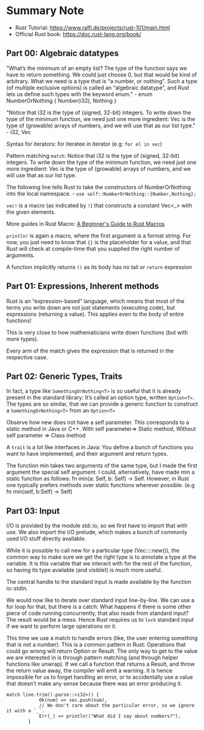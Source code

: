 # Summary Note

- Rust Tutorial: https://www.ralfj.de/projects/rust-101/main.html
- Official Rust book: https://doc.rust-lang.org/book/

## Part 00: Algebraic datatypes

"What’s the minimum of an empty list? The type of the function says we have to return something. We could just choose 0, but that would be kind of arbitrary. What we need is a type that is “a number, or nothing”. Such a type (of multiple exclusive options) is called an “algebraic datatype”, and Rust lets us define such types with the keyword enum." - enum NumberOrNothing { Number(i32), Nothing }

"Notice that i32 is the type of (signed, 32-bit) integers. To write down the type of the minimum function, we need just one more ingredient: Vec<i32> is the type of (growable) arrays of numbers, and we will use that as our list type." - i32, Vec<i32>

Syntax for iterators: for iteratee in iterator (e.g: `for el in vec`)

Pattern matching `match`: Notice that i32 is the type of (signed, 32-bit) integers. To write down the type of the minimum function, we need just one more ingredient: Vec<i32> is the type of (growable) arrays of numbers, and we will use that as our list type.

The following line tells Rust to take the constructors of NumberOrNothing into the local namespace. - `use self::NumberOrNothing::{Number,Nothing};`

`vec!` is a macro (as indicated by `!`) that constructs a constant Vec<\_> with the given elements.

More guides in Rust Macro: [A Beginner's Guide to Rust Macros](https://medium.com/@phoomparin/a-beginners-guide-to-rust-macros-5c75594498f1)

`println!` is again a macro, where the first argument is a format string. For now, you just need to know that `{}` is the placeholder for a value, and that Rust will check at compile-time that you supplied the right number of arguments.

A function implicitly returns `()` as its body has no tail or `return` expression

## Part 01: Expressions, Inherent methods

Rust is an “expression-based” language, which means that most of the terms you write down are not just statements (executing code), but expressions (returning a value). This applies even to the body of entire functions!

This is very close to how mathematicians write down functions (but with more types).

Every arm of the match gives the expression that is returned in the respective case.

## Part 02: Generic Types, Traits

In fact, a type like `SomethingOrNothing<T>` is so useful that it is already present in the standard library: It’s called an option type, written `Option<T>`. The types are so similar, that we can provide a generic function to construct a `SomethingOrNothing<T>` from an `Option<T>`

Observe how new does not have a self parameter. This corresponds to a static method in Java or C++. With self parameter=> Static method, Without self parameter => Class method

A `trait` is a lot like interfaces in Java: You define a bunch of functions you want to have implemented, and their argument and return types.

The function min takes two arguments of the same type, but I made the first argument the special self argument. I could, alternatively, have made min a static function as follows: fn min(a: Self, b: Self) -> Self. However, in Rust one typically prefers methods over static functions wherever possible. (e.g fn min(self, b:Self) -> Self)

## Part 03: Input

I/O is provided by the module std::io, so we first have to import that with use. We also import the I/O prelude, which makes a bunch of commonly used I/O stuff directly available.

While it is possible to call new for a particular type (Vec::<i32>::new()), the common way to make sure we get the right type is to annotate a type at the variable. It is this variable that we interact with for the rest of the function, so having its type available (and visible!) is much more useful.

The central handle to the standard input is made available by the function io::stdin.

We would now like to iterate over standard input line-by-line. We can use a for loop for that, but there is a catch: What happens if there is some other piece of code running concurrently, that also reads from standard input? The result would be a mess. Hence Rust requires us to `lock` standard input if we want to perform large operations on it.

This time we use a match to handle errors (like, the user entering something that is not a number). This is a common pattern in Rust: Operations that could go wrong will return Option or Result. The only way to get to the value we are interested in is through pattern matching (and through helper functions like unwrap). If we call a function that returns a Result, and throw the return value away, the compiler will emit a warning. It is hence impossible for us to forget handling an error, or to accidentally use a value that doesn’t make any sense because there was an error producing it.

```
match line.trim().parse::<i32>() {
            Ok(num) => vec.push(num),
            // We don't care about the particular error, so we ignore it with a `_`.
            Err(_) => println!("What did I say about numbers?"),
        }
```
